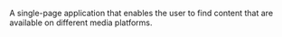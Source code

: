 A single-page application that enables the user to find content that are available on different media platforms.
